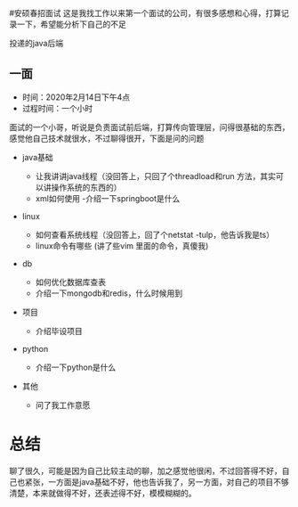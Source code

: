#安硕春招面试
这是我找工作以来第一个面试的公司，有很多感想和心得，打算记录一下，希望能分析下自己的不足

投递的java后端
## 一面
- 时间：2020年2月14日下午4点
- 过程时间：一个小时

面试的一个小哥，听说是负责面试前后端，打算传向管理层，问得很基础的东西，感觉他自己技术就很水，不过聊得很开，下面是问的问题

- java基础
    - 让我讲讲java线程（没回答上，只回了个threadload和run 方法，其实可以讲操作系统的东西的）
    - xml如何使用
    -介绍一下springboot是什么
- linux
    - 如何查看系统线程（没回答上，回了个netstat -tulp，他告诉我是ts）
    - linux命令有哪些 (讲了些vim 里面的命令，真傻我)
- db
    - 如何优化数据库查表
    - 介绍一下mongodb和redis，什么时候用到
- 项目 
    - 介绍毕设项目
- python
    - 介绍一下python是什么
    
- 其他
    - 问了我工作意愿
# 总结
聊了很久，可能是因为自己比较主动的聊，加之感觉他很闲，不过回答得不好，自己也紧张，一方面是java基础不好，他也告诉我了，另一方面，对自己的项目不够清楚，本来就做得不好，还表述得不好，模模糊糊的。
